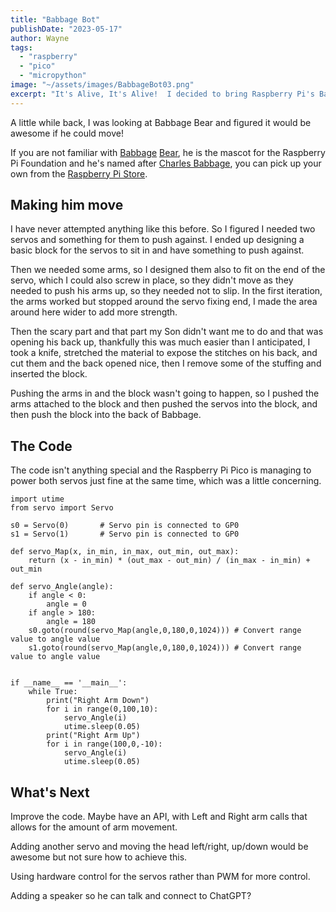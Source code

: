 ```yaml
---
title: "Babbage Bot"
publishDate: "2023-05-17"
author: Wayne
tags: 
  - "raspberry"
  - "pico"
  - "micropython"
image: "~/assets/images/BabbageBot03.png"
excerpt: "It's Alive, It's Alive!  I decided to bring Raspberry Pi's Babbage Teddy alive"
---
```


A little while back, I was looking at Babbage Bear and figured it would be awesome if he could move!

If you are not familiar with [Babbage](https://www.raspberrypi.com/news/meet-babbage-the-bear) [Bear](https://www.raspberrypi.com/news/meet-babbage-the-bear), he is the mascot for the Raspberry Pi Foundation and he's named after [Charles Babbage](https://en.wikipedia.org/wiki/Charles_Babbage), you can pick up your own from the [Raspberry Pi Store](https://thepihut.com/products/babbage-bear-official-raspberry-pi-mascot).

## Making him move

I have never attempted anything like this before. So I figured I needed two servos and something for them to push against. I ended up designing a basic block for the servos to sit in and have something to push against.

Then we needed some arms, so I designed them also to fit on the end of the servo, which I could also screw in place, so they didn't move as they needed to push his arms up, so they needed not to slip. In the first iteration, the arms worked but stopped around the servo fixing end, I made the area around here wider to add more strength.

Then the scary part and that part my Son didn't want me to do and that was opening his back up, thankfully this was much easier than I anticipated, I took a knife, stretched the material to expose the stitches on his back, and cut them and the back opened nice, then I remove some of the stuffing and inserted the block.

Pushing the arms in and the block wasn't going to happen, so I pushed the arms attached to the block and then pushed the servos into the block, and then push the block into the back of Babbage.

## The Code

The code isn't anything special and the Raspberry Pi Pico is managing to power both servos just fine at the same time, which was a little concerning.

```micropython
import utime
from servo import Servo
 
s0 = Servo(0)       # Servo pin is connected to GP0
s1 = Servo(1)       # Servo pin is connected to GP0
 
def servo_Map(x, in_min, in_max, out_min, out_max):
    return (x - in_min) * (out_max - out_min) / (in_max - in_min) + out_min
 
def servo_Angle(angle):
    if angle < 0:
        angle = 0
    if angle > 180:
        angle = 180
    s0.goto(round(servo_Map(angle,0,180,0,1024))) # Convert range value to angle value
    s1.goto(round(servo_Map(angle,0,180,0,1024))) # Convert range value to angle value
    
    
if __name__ == '__main__':
    while True:
        print("Right Arm Down")
        for i in range(0,100,10):
            servo_Angle(i)
            utime.sleep(0.05)
        print("Right Arm Up")
        for i in range(100,0,-10):
            servo_Angle(i)
            utime.sleep(0.05)
```

## What's Next

Improve the code.  Maybe have an API, with Left and Right arm calls that allows for the amount of arm movement.

Adding another servo and moving the head left/right, up/down would be awesome but not sure how to achieve this.

Using hardware control for the servos rather than PWM for more control.

Adding a speaker so he can talk and connect to ChatGPT?
